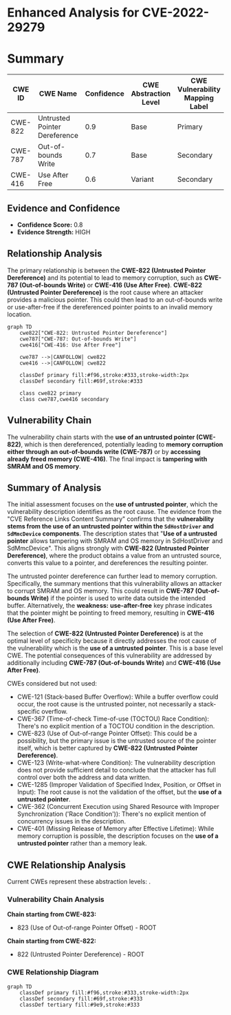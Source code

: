 # Enhanced Analysis for CVE-2022-29279

# Summary
| CWE ID | CWE Name | Confidence | CWE Abstraction Level | CWE Vulnerability Mapping Label | CWE-Vulnerability Mapping Notes |
|---|---|---|---|---|---|
| CWE-822 | Untrusted Pointer Dereference | 0.9 | Base | Primary | Allowed |
| CWE-787 | Out-of-bounds Write | 0.7 | Base | Secondary | Allowed |
| CWE-416 | Use After Free | 0.6 | Variant | Secondary | Allowed |

## Evidence and Confidence

*   **Confidence Score:** 0.8
*   **Evidence Strength:** HIGH

## Relationship Analysis
The primary relationship is between the **CWE-822 (Untrusted Pointer Dereference)** and its potential to lead to memory corruption, such as **CWE-787 (Out-of-bounds Write)** or **CWE-416 (Use After Free)**. **CWE-822 (Untrusted Pointer Dereference)** is the root cause where an attacker provides a malicious pointer. This could then lead to an out-of-bounds write or use-after-free if the dereferenced pointer points to an invalid memory location.

```mermaid
graph TD
    cwe822["CWE-822: Untrusted Pointer Dereference"]
    cwe787["CWE-787: Out-of-bounds Write"]
    cwe416["CWE-416: Use After Free"]
    
    cwe787 -->|CANFOLLOW| cwe822
    cwe416 -->|CANFOLLOW| cwe822
    
    classDef primary fill:#f96,stroke:#333,stroke-width:2px
    classDef secondary fill:#69f,stroke:#333
    
    class cwe822 primary
    class cwe787,cwe416 secondary
```

## Vulnerability Chain
The vulnerability chain starts with the **use of an untrusted pointer (CWE-822)**, which is then dereferenced, potentially leading to **memory corruption either through an out-of-bounds write (CWE-787)** or by **accessing already freed memory (CWE-416)**. The final impact is **tampering with SMRAM and OS memory**.

## Summary of Analysis
The initial assessment focuses on the **use of untrusted pointer**, which the vulnerability description identifies as the root cause. The evidence from the "CVE Reference Links Content Summary" confirms that the **vulnerability stems from the use of an untrusted pointer within the `SdHostDriver` and `SdMmcDevice` components**. The description states that "**Use of a untrusted pointer** allows tampering with SMRAM and OS memory in SdHostDriver and SdMmcDevice". This aligns strongly with **CWE-822 (Untrusted Pointer Dereference)**, where the product obtains a value from an untrusted source, converts this value to a pointer, and dereferences the resulting pointer.

The untrusted pointer dereference can further lead to memory corruption. Specifically, the summary mentions that this vulnerability allows an attacker to corrupt SMRAM and OS memory. This could result in **CWE-787 (Out-of-bounds Write)** if the pointer is used to write data outside the intended buffer.
Alternatively, the **weakness:** **use-after-free** key phrase indicates that the pointer might be pointing to freed memory, resulting in **CWE-416 (Use After Free)**.

The selection of **CWE-822 (Untrusted Pointer Dereference)** is at the optimal level of specificity because it directly addresses the root cause of the vulnerability which is the **use of a untrusted pointer**. This is a base level CWE. The potential consequences of this vulnerability are addressed by additionally including **CWE-787 (Out-of-bounds Write)** and **CWE-416 (Use After Free)**.

CWEs considered but not used:

*   CWE-121 (Stack-based Buffer Overflow): While a buffer overflow could occur, the root cause is the untrusted pointer, not necessarily a stack-specific overflow.
*   CWE-367 (Time-of-check Time-of-use (TOCTOU) Race Condition): There's no explicit mention of a TOCTOU condition in the description.
*   CWE-823 (Use of Out-of-range Pointer Offset): This could be a possibility, but the primary issue is the untrusted source of the pointer itself, which is better captured by **CWE-822 (Untrusted Pointer Dereference)**.
*   CWE-123 (Write-what-where Condition): The vulnerability description does not provide sufficient detail to conclude that the attacker has full control over both the address and data written.
*   CWE-1285 (Improper Validation of Specified Index, Position, or Offset in Input): The root cause is not the validation of the offset, but the **use of a untrusted pointer**.
*   CWE-362 (Concurrent Execution using Shared Resource with Improper Synchronization ('Race Condition')): There's no explicit mention of concurrency issues in the description.
*   CWE-401 (Missing Release of Memory after Effective Lifetime): While memory corruption is possible, the description focuses on the **use of a untrusted pointer** rather than a memory leak.


## CWE Relationship Analysis

Current CWEs represent these abstraction levels: .


### Vulnerability Chain Analysis

**Chain starting from CWE-823:**
- 823 (Use of Out-of-range Pointer Offset) - ROOT


**Chain starting from CWE-822:**
- 822 (Untrusted Pointer Dereference) - ROOT



### CWE Relationship Diagram

```mermaid
graph TD
    classDef primary fill:#f96,stroke:#333,stroke-width:2px
    classDef secondary fill:#69f,stroke:#333
    classDef tertiary fill:#9e9,stroke:#333
```